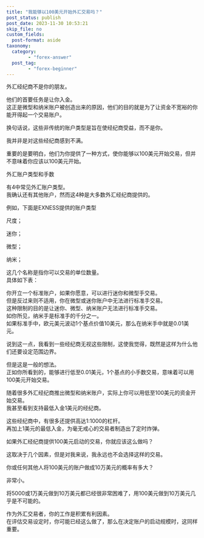 ```yaml
---
title: "我能够以100美元开始外汇交易吗？"
post_status: publish
post_date: 2023-11-30 10:53:21
skip_file: no
custom_fields: 
  post-format: aside
taxonomy:
  category:
        - "forex-answer"
  post_tag:
        - "forex-beginner"
---
```


外汇经纪商不是你的朋友。

他们的首要任务是让你入金。  
这正是微型和纳米账户被创造出来的原因，他们的目的就是为了让资金不宽裕的你能开得起一个交易账户。

换句话说，这些非传统的账户类型是旨在使经纪商受益，而不是你。

我并非是对这些经纪商感到不满。

重要的是要明白，他们为你提供了一种方式，使你能够以100美元开始交易，但并不意味着你应该以100美元开始。

外汇账户类型和手数

有4中常见外汇账户类型。  
我确认还有其他账户，然而这4种是大多数外汇经纪商提供的。

例如，下面是EXNESS提供的账户类型

尺度；

迷你；

微型；

纳米；

这几个名称是指你可以交易的单位数量。  
具体如下表：

你开立一个标准账户，如果你愿意，可以进行迷你和微型手交易。  
但是反过来则不适用，你在微型或迷你账户中无法进行标准手交易。  
这种限制的目的是让迷你、微型、纳米账户无法进行标准手交易。  
如你所见，纳米手是标准手的千分之一。  
如果标准手中，欧元美元波动1个基点价值10美元，那么在纳米手中就是0.01美元。

说到这一点，我看到一些经纪商无视这些限制，这使我觉得，既然是这样为什么他们还要设定范围边界。

但是这是一般的想法。  
正如你所看到的，能够进行低至0.01美元，1个基点的小手数交易，意味着可以用100美元开始交易。

随着很多外汇经纪商推出微型和纳米账户，实际上你可以用低至100美元的资金开始交易。  
我甚至看到支持最低入金1美元的经纪商。

这些经纪商中，有很多还提供高达1:1000的杠杆。  
再加上1美元的最低入金，为毫无戒心的交易者制造出了定时炸弹。

如果外汇经纪商提供100美元启动的交易，你就应该这么做吗？

这取决于几个因素，但是对我来说，我永远也不会选择这样的交易。

你或任何其他人将100美元的账户做成10万美元的概率有多大？

非常小。

将5000或1万美元做到10万美元都已经很非常困难了，用100美元做到10万美元几乎是不可能的。

作为外汇交易者，你的工作是积累有利因素。  
在评估交易设定时，你可能已经这么做了，那么在决定账户的启动规模时，这同样重要。
